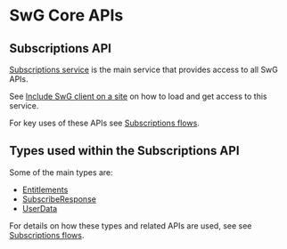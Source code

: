 <!---
Copyright 2018 The Subscribe with Google Authors. All Rights Reserved.

Licensed under the Apache License, Version 2.0 (the "License");
you may not use this file except in compliance with the License.
You may obtain a copy of the License at

     http://www.apache.org/licenses/LICENSE-2.0

Unless required by applicable law or agreed to in writing, software
distributed under the License is distributed on an "AS-IS" BASIS,
WITHOUT WARRANTIES OR CONDITIONS OF ANY KIND, either express or implied.
See the License for the specific language governing permissions and
limitations under the License.
-->

# SwG Core APIs

## Subscriptions API

[Subscriptions service](../src/api/subscriptions.js) is the main service that provides
access to all SwG APIs.

See [Include SwG client on a site](./embed-client.md) on how to load and get access
to this service.

For key uses of these APIs see [Subscriptions flows](./flows.md).


## Types used within the Subscriptions API

Some of the main types are:
- [Entitlements](../src/api/entitlements.js)
- [SubscribeResponse](../src/api/subscribe-response.js)
- [UserData](../src/api/user-data.js)

For details on how these types and related APIs are used, see see [Subscriptions flows](./flows.md).
